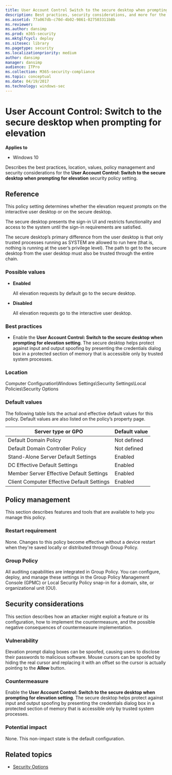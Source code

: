 ```yaml
---
title: User Account Control Switch to the secure desktop when prompting for elevation (Windows 10)
description: Best practices, security considerations, and more for the policy setting, User Account Control Switch to the secure desktop when prompting for elevation.
ms.assetid: 77a067db-c70d-4b02-9861-027503311b8b
ms.reviewer: 
ms.author: dansimp
ms.prod: m365-security
ms.mktglfcycl: deploy
ms.sitesec: library
ms.pagetype: security
ms.localizationpriority: medium
author: dansimp
manager: dansimp
audience: ITPro
ms.collection: M365-security-compliance
ms.topic: conceptual
ms.date: 04/19/2017
ms.technology: windows-sec
---
```


# User Account Control: Switch to the secure desktop when prompting for elevation

**Applies to**
-   Windows 10

Describes the best practices, location, values, policy management and security considerations for the **User Account Control: Switch to the secure desktop when prompting for elevation** security policy setting.

## Reference

This policy setting determines whether the elevation request prompts on the interactive user desktop or on the secure desktop.

The secure desktop presents the sign-in UI and restricts functionality and access to the system until the sign-in requirements are satisfied.

The secure desktop’s primary difference from the user desktop is that only trusted processes running as SYSTEM are allowed to run here (that is, nothing is running at the user’s privilege level). The path to get to the secure desktop from the user desktop must also be trusted through the entire chain.

### Possible values

-   **Enabled**

    All elevation requests by default go to the secure desktop.

-   **Disabled**

    All elevation requests go to the interactive user desktop.

### Best practices

-   Enable the **User Account Control: Switch to the secure desktop when prompting for elevation setting**. The secure desktop helps protect against input and output spoofing by presenting the credentials dialog box in a protected section of memory that is accessible only by trusted system 
processes.

### Location

Computer Configuration\\Windows Settings\\Security Settings\\Local Policies\\Security Options

### Default values

The following table lists the actual and effective default values for this policy. Default values are also listed on the policy’s property page.

| Server type or GPO | Default value |
| - | - |
| Default Domain Policy| Not defined| 
| Default Domain Controller Policy | Not defined| 
| Stand-Alone Server Default Settings | Enabled| 
| DC Effective Default Settings | Enabled| 
| Member Server Effective Default Settings| Enabled| 
| Client Computer Effective Default Settings | Enabled| 
 
## Policy management

This section describes features and tools that are available to help you manage this policy.

### Restart requirement

None. Changes to this policy become effective without a device restart when they're saved locally or distributed through Group Policy.

### Group Policy

All auditing capabilities are integrated in Group Policy. You can configure, deploy, and manage these settings in the Group Policy Management Console (GPMC) or Local Security Policy snap-in for a domain, site, or organizational unit (OU).

## Security considerations

This section describes how an attacker might exploit a feature or its configuration, how to implement the countermeasure, and the possible negative consequences of countermeasure implementation.

### Vulnerability

Elevation prompt dialog boxes can be spoofed, causing users to disclose their passwords to malicious software. Mouse cursors can be spoofed by hiding the real cursor and replacing it with an offset so the cursor is actually pointing to the **Allow** button.

### Countermeasure

Enable the **User Account Control: Switch to the secure desktop when prompting for elevation setting**. The secure desktop helps protect against input and output spoofing by presenting the credentials dialog box in a protected section of memory that is accessible only by trusted system processes.

### Potential impact

None. This non-impact state is the default configuration.

## Related topics

- [Security Options](/windows/device-security/security-policy-settings/security-options)
